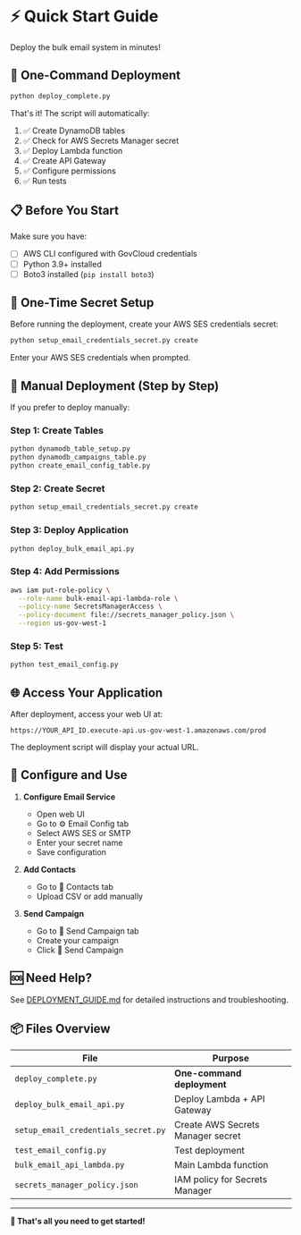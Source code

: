 # ⚡ Quick Start Guide

Deploy the bulk email system in minutes!

## 🚀 One-Command Deployment

```bash
python deploy_complete.py
```

That's it! The script will automatically:
1. ✅ Create DynamoDB tables
2. ✅ Check for AWS Secrets Manager secret
3. ✅ Deploy Lambda function
4. ✅ Create API Gateway
5. ✅ Configure permissions
6. ✅ Run tests

## 📋 Before You Start

Make sure you have:
- [ ] AWS CLI configured with GovCloud credentials
- [ ] Python 3.9+ installed
- [ ] Boto3 installed (`pip install boto3`)

## 🔐 One-Time Secret Setup

Before running the deployment, create your AWS SES credentials secret:

```bash
python setup_email_credentials_secret.py create
```

Enter your AWS SES credentials when prompted.

## 🎯 Manual Deployment (Step by Step)

If you prefer to deploy manually:

### Step 1: Create Tables
```bash
python dynamodb_table_setup.py
python dynamodb_campaigns_table.py
python create_email_config_table.py
```

### Step 2: Create Secret
```bash
python setup_email_credentials_secret.py create
```

### Step 3: Deploy Application
```bash
python deploy_bulk_email_api.py
```

### Step 4: Add Permissions
```bash
aws iam put-role-policy \
  --role-name bulk-email-api-lambda-role \
  --policy-name SecretsManagerAccess \
  --policy-document file://secrets_manager_policy.json \
  --region us-gov-west-1
```

### Step 5: Test
```bash
python test_email_config.py
```

## 🌐 Access Your Application

After deployment, access your web UI at:
```
https://YOUR_API_ID.execute-api.us-gov-west-1.amazonaws.com/prod
```

The deployment script will display your actual URL.

## 📝 Configure and Use

1. **Configure Email Service**
   - Open web UI
   - Go to ⚙️ Email Config tab
   - Select AWS SES or SMTP
   - Enter your secret name
   - Save configuration

2. **Add Contacts**
   - Go to 👥 Contacts tab
   - Upload CSV or add manually

3. **Send Campaign**
   - Go to 📧 Send Campaign tab
   - Create your campaign
   - Click 🚀 Send Campaign

## 🆘 Need Help?

See [DEPLOYMENT_GUIDE.md](DEPLOYMENT_GUIDE.md) for detailed instructions and troubleshooting.

## 📦 Files Overview

| File | Purpose |
|------|---------|
| `deploy_complete.py` | **One-command deployment** |
| `deploy_bulk_email_api.py` | Deploy Lambda + API Gateway |
| `setup_email_credentials_secret.py` | Create AWS Secrets Manager secret |
| `test_email_config.py` | Test deployment |
| `bulk_email_api_lambda.py` | Main Lambda function |
| `secrets_manager_policy.json` | IAM policy for Secrets Manager |

---

**🎉 That's all you need to get started!**
